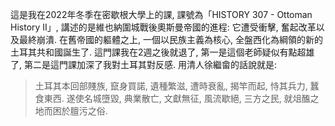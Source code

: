 這是我在2022年冬季在密歇根大學上的課, 課號為「HISTORY 307 - Ottoman History II」, 講述的是維也納圍城戰後奧斯曼帝國的進程: 它遭受衝擊, 奮起改革以及最終崩潰. 在舊帝國的軀體之上, 一個以民族主義為核心, 全盤西化為綱領的新的土耳其共和國誕生了. 這門課我在2週之後就退了, 第一是這個老師疑似有點超雄了, 第二是這門課加深了我對土耳其對反感. 用清人徐繼畲的話說就是: 

> 土耳其本回部賤族, 竄身買諾, 遺種繁滋, 遭時衰亂, 揭竿而起, 恃其兵力, 蠶食東西. 遂使名城墮毀, 典業散亡, 文獻無征, 風流歇絕, 三方之民, 就俎醢之地而困於膻污之俗. 
